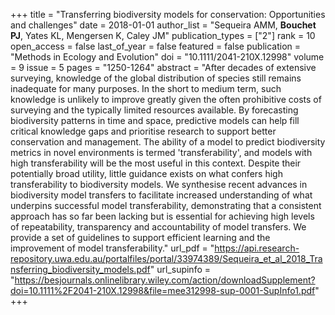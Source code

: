 +++
title = "Transferring biodiversity models for conservation: Opportunities and challenges"
date = 2018-01-01
author_list = "Sequeira AMM, <b>Bouchet PJ</b>, Yates KL, Mengersen K, Caley JM"
publication_types = ["2"]
rank = 10
open_access = false
last_of_year = false
featured = false
publication = "Methods in Ecology and Evolution"
doi = "10.1111/2041-210X.12998"
volume = 9
issue = 5
pages = "1250-1264"
abstract = "After decades of extensive surveying, knowledge of the global distribution of species still remains inadequate for many purposes. In the short to medium term, such knowledge is unlikely to improve greatly given the often prohibitive costs of surveying and the typically limited resources available. By forecasting biodiversity patterns in time and space, predictive models can help fill critical knowledge gaps and prioritise research to support better conservation and management. The ability of a model to predict biodiversity metrics in novel environments is termed 'transferability', and models with high transferability will be the most useful in this context. Despite their potentially broad utility, little guidance exists on what confers high transferability to biodiversity models. We synthesise recent advances in biodiversity model transfers to facilitate increased understanding of what underpins successful model transferability, demonstrating that a consistent approach has so far been lacking but is essential for achieving high levels of repeatability, transparency and accountability of model transfers. We provide a set of guidelines to support efficient learning and the improvement of model transferability."
url_pdf = "https://api.research-repository.uwa.edu.au/portalfiles/portal/33974389/Sequeira_et_al_2018_Transferring_biodiversity_models.pdf"
url_supinfo = "https://besjournals.onlinelibrary.wiley.com/action/downloadSupplement?doi=10.1111%2F2041-210X.12998&file=mee312998-sup-0001-SupInfo1.pdf"
+++

